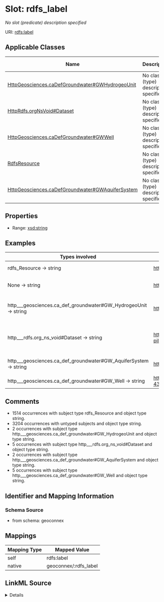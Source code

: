 

# Slot: rdfs_label


_No slot (predicate) description specified_





URI: [rdfs:label](http://www.w3.org/2000/01/rdf-schema#label)



<!-- no inheritance hierarchy -->





## Applicable Classes

| Name | Description | Modifies Slot |
| --- | --- | --- |
| [HttpGeosciences.caDefGroundwater#GWHydrogeoUnit](../classes/HttpGeosciences.caDefGroundwater#GWHydrogeoUnit.md) | No class (type) description specified |  no  |
| [HttpRdfs.orgNsVoid#Dataset](../classes/HttpRdfs.orgNsVoid#Dataset.md) | No class (type) description specified |  no  |
| [HttpGeosciences.caDefGroundwater#GWWell](../classes/HttpGeosciences.caDefGroundwater#GWWell.md) | No class (type) description specified |  no  |
| [RdfsResource](../classes/RdfsResource.md) | No class (type) description specified |  no  |
| [HttpGeosciences.caDefGroundwater#GWAquiferSystem](../classes/HttpGeosciences.caDefGroundwater#GWAquiferSystem.md) | No class (type) description specified |  no  |







## Properties

* Range: [xsd:string](xsd:string)






## Examples

| Types involved | Subject | Predicate | Object |
| --- | --- | --- | --- |
| rdfs_Resource → string | http://geosciences.ca/def/groundwater#GW_AquiferSystem | rdfs:label | Aquifer System |
| None → string | http://water.usgs.gov/ogw/aquiferbasics/nycarbon.html | rdfs:label | Aquifer Summary Page |
| http___geosciences.ca_def_groundwater#GW_HydrogeoUnit → string | https://geoconnex.ca/id/hydrogeounits/Richelieu1 | rdfs:label | Hydrogeologic unit : Southern St Lawrence Platform |
| http___rdfs.org_ns_void#Dataset → string | https://geoconnex.us/chyld-pilot/id/LOD_Node/US_Hydro_LOD_Node | rdfs:label | Hydrography Linked Data Node - United States of America |
| http___geosciences.ca_def_groundwater#GW_AquiferSystem → string | https://geoconnex.us/chyld-pilot/id/nat_aq/N300NYSDSN | rdfs:label | New York sandstone aquifers |
| http___geosciences.ca_def_groundwater#GW_Well → string | https://geoconnex.us/chyld-pilot/id/well/USGS-434217073010601 | rdfs:label | VT-PFW    8 |


## Comments

* 1514 occurrences with subject type rdfs_Resource and object type string.
* 3204 occurrences with untyped subjects and object type string.
* 2 occurrences with subject type http___geosciences.ca_def_groundwater#GW_HydrogeoUnit and object type string.
* 5 occurrences with subject type http___rdfs.org_ns_void#Dataset and object type string.
* 2 occurrences with subject type http___geosciences.ca_def_groundwater#GW_AquiferSystem and object type string.
* 5 occurrences with subject type http___geosciences.ca_def_groundwater#GW_Well and object type string.

## Identifier and Mapping Information







### Schema Source


* from schema: geoconnex




## Mappings

| Mapping Type | Mapped Value |
| ---  | ---  |
| self | rdfs:label |
| native | geoconnex/:rdfs_label |




## LinkML Source

<details>
```yaml
name: rdfs_label
description: No slot (predicate) description specified
comments:
- 1514 occurrences with subject type rdfs_Resource and object type string.
- 3204 occurrences with untyped subjects and object type string.
- 2 occurrences with subject type http___geosciences.ca_def_groundwater#GW_HydrogeoUnit
  and object type string.
- 5 occurrences with subject type http___rdfs.org_ns_void#Dataset and object type
  string.
- 2 occurrences with subject type http___geosciences.ca_def_groundwater#GW_AquiferSystem
  and object type string.
- 5 occurrences with subject type http___geosciences.ca_def_groundwater#GW_Well and
  object type string.
examples:
- description: rdfs_Resource → string
  object:
    example_object: Aquifer System
    example_predicate: rdfs:label
    example_subject: http://geosciences.ca/def/groundwater#GW_AquiferSystem
- description: None → string
  object:
    example_object: Aquifer Summary Page
    example_predicate: rdfs:label
    example_subject: http://water.usgs.gov/ogw/aquiferbasics/nycarbon.html
- description: http___geosciences.ca_def_groundwater#GW_HydrogeoUnit → string
  object:
    example_object: 'Hydrogeologic unit : Southern St Lawrence Platform'
    example_predicate: rdfs:label
    example_subject: https://geoconnex.ca/id/hydrogeounits/Richelieu1
- description: http___rdfs.org_ns_void#Dataset → string
  object:
    example_object: Hydrography Linked Data Node - United States of America
    example_predicate: rdfs:label
    example_subject: https://geoconnex.us/chyld-pilot/id/LOD_Node/US_Hydro_LOD_Node
- description: http___geosciences.ca_def_groundwater#GW_AquiferSystem → string
  object:
    example_object: New York sandstone aquifers
    example_predicate: rdfs:label
    example_subject: https://geoconnex.us/chyld-pilot/id/nat_aq/N300NYSDSN
- description: http___geosciences.ca_def_groundwater#GW_Well → string
  object:
    example_object: VT-PFW    8
    example_predicate: rdfs:label
    example_subject: https://geoconnex.us/chyld-pilot/id/well/USGS-434217073010601
from_schema: geoconnex
rank: 1000
slot_uri: rdfs:label
alias: rdfs_label
domain_of:
- http___geosciences.ca_def_groundwater#GW_AquiferSystem
- http___geosciences.ca_def_groundwater#GW_HydrogeoUnit
- http___geosciences.ca_def_groundwater#GW_Well
- http___rdfs.org_ns_void#Dataset
- rdfs_Resource
range: string

```
</details>